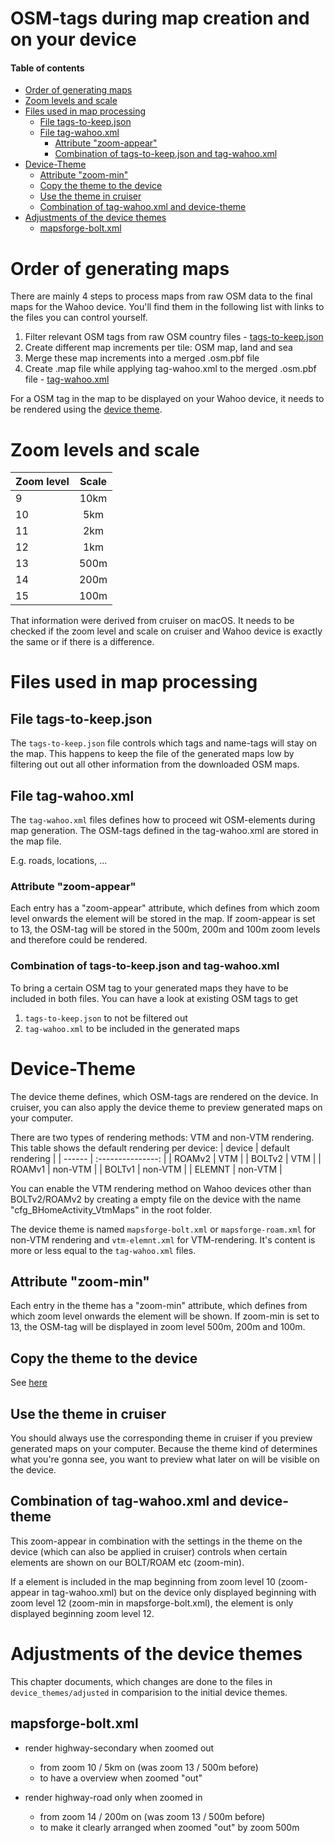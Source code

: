 # OSM-tags during map creation and on your device <!-- omit in toc -->

#### Table of contents <!-- omit in toc -->
- [Order of generating maps](#order-of-generating-maps)
- [Zoom levels and scale](#zoom-levels-and-scale)
- [Files used in map processing](#files-used-in-map-processing)
  - [File tags-to-keep.json](#file-tags-to-keepjson)
  - [File tag-wahoo.xml](#file-tag-wahooxml)
    - [Attribute "zoom-appear"](#attribute-zoom-appear)
    - [Combination of tags-to-keep.json and tag-wahoo.xml](#combination-of-tags-to-keepjson-and-tag-wahooxml)
- [Device-Theme](#device-theme)
  - [Attribute "zoom-min"](#attribute-zoom-min)
  - [Copy the theme to the device](#copy-the-theme-to-the-device)
  - [Use the theme in cruiser](#use-the-theme-in-cruiser)
  - [Combination of tag-wahoo.xml and device-theme](#combination-of-tag-wahooxml-and-device-theme)
- [Adjustments of the device themes](#adjustments-of-the-device-themes)
  - [mapsforge-bolt.xml](#mapsforge-boltxml)


# Order of generating maps
There are mainly 4 steps to process maps from raw OSM data to the final maps for the Wahoo device. You'll find them in the following list with links to the files you can control yourself.

1. Filter relevant OSM tags from raw OSM country files - [tags-to-keep.json](#file-tags-to-keepjson)
2. Create different map increments per tile: OSM map, land and sea
3. Merge these map increments into a merged .osm.pbf file
4. Create .map file while applying tag-wahoo.xml to the merged .osm.pbf file - [tag-wahoo.xml](#file-tag-wahooxml)

For a OSM tag in the map to be displayed on your Wahoo device, it needs to be rendered using the [device theme](#device-theme).

# Zoom levels and scale
| Zoom level | Scale |
| ---------- | :---: |
| 9          | 10km  |
| 10         |  5km  |
| 11         |  2km  |
| 12         |  1km  |
| 13         | 500m  |
| 14         | 200m  |
| 15         | 100m  |

That information were derived from cruiser on macOS. It needs to be checked if the zoom level and scale on cruiser and Wahoo device is exactly the same or if there is a difference.

# Files used in map processing
## File tags-to-keep.json
The `tags-to-keep.json` file controls which tags and name-tags will stay on the map. This happens to keep the file of the generated maps low by filtering out out all other information from the downloaded OSM maps.

## File tag-wahoo.xml
The `tag-wahoo.xml` files defines how to proceed wit OSM-elements during map generation.
The OSM-tags defined in the tag-wahoo.xml are stored in the map file.

E.g. roads, locations, ...

### Attribute "zoom-appear"
Each entry has a "zoom-appear" attribute, which defines from which zoom level onwards the element will be stored in the map. If zoom-appear is set to 13, the OSM-tag will be stored in the 500m, 200m and 100m zoom levels and therefore could be rendered.

### Combination of tags-to-keep.json and tag-wahoo.xml
To bring a certain OSM tag to your generated maps they have to be included in both files. You can have a look at existing OSM tags to get 
1. `tags-to-keep.json` to not be filtered out
2. `tag-wahoo.xml` to be included in the generated maps

# Device-Theme
The device theme defines, which OSM-tags are rendered on the device. In cruiser, you can also apply the device theme to preview generated maps on your computer.

There are two types of rendering methods: VTM and non-VTM rendering. This table shows the default rendering per device:
| device | default rendering |
| ------ | :---------------: |
| ROAMv2 |        VTM        |
| BOLTv2 |        VTM        |
| ROAMv1 |      non-VTM      |
| BOLTv1 |      non-VTM      |
| ELEMNT |      non-VTM      |

You can enable the VTM rendering method on Wahoo devices other than BOLTv2/ROAMv2 by creating a empty file on the device with the name "cfg_BHomeActivity_VtmMaps" in the root folder.

The device theme is named `mapsforge-bolt.xml` or `mapsforge-roam.xml` for non-VTM rendering and `vtm-elemnt.xml` for VTM-rendering. It's content is more or less equal to the `tag-wahoo.xml` files.

## Attribute "zoom-min"
Each entry in the theme has a "zoom-min" attribute, which defines from which zoom level onwards the element will be shown. If zoom-min is set to 13, the OSM-tag will be displayed in zoom level 500m, 200m and 100m.

## Copy the theme to the device
See [here](COPY_TO_WAHOO.md#Copy-device-theme)

## Use the theme in cruiser
You should always use the corresponding theme in cruiser if you preview generated maps on your computer.
Because the theme kind of determines what you're gonna see, you want to preview what later on will be visible on the device.

## Combination of tag-wahoo.xml and device-theme
This zoom-appear in combination with the settings in the theme on the device (which can also be applied in cruiser) controls when certain elements are shown on our BOLT/ROAM etc (zoom-min).

If a element is included in the map beginning from zoom level 10 (zoom-appear in tag-wahoo.xml) but on the device only displayed beginning with zoom level 12 (zoom-min in mapsforge-bolt.xml), the element is only displayed beginning zoom level 12.

# Adjustments of the device themes
This chapter documents, which changes are done to the files in `device_themes/adjusted` in comparision to the initial device themes.

## mapsforge-bolt.xml
- render highway-secondary when zoomed out
  - from zoom 10 / 5km on (was zoom 13 / 500m before)
  - to have a overview when zoomed "out"

- render highway-road only when zoomed in
  - from zoom 14 / 200m on (was zoom 13 / 500m before)
  - to make it clearly arranged when zoomed "out" by zoom 500m
